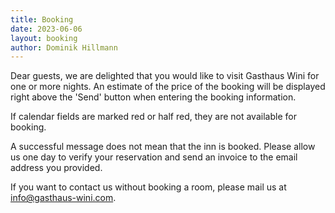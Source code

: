 ```yaml
---
title: Booking
date: 2023-06-06
layout: booking
author: Dominik Hillmann
---
```


Dear guests, we are delighted that you would like to visit Gasthaus Wini for one or more nights.
An estimate of the price of the booking will be displayed right above the 'Send' button when entering the
booking information.

If calendar fields are marked red or half red, they are not available for booking.

A successful message does not mean that the inn is booked. 
Please allow us one day to verify your reservation and send an invoice to the email address you 
provided.

If you want to contact us without booking a room, please mail us at
[info@gasthaus-wini.com](mailto:info@gasthaus-wini.com).
